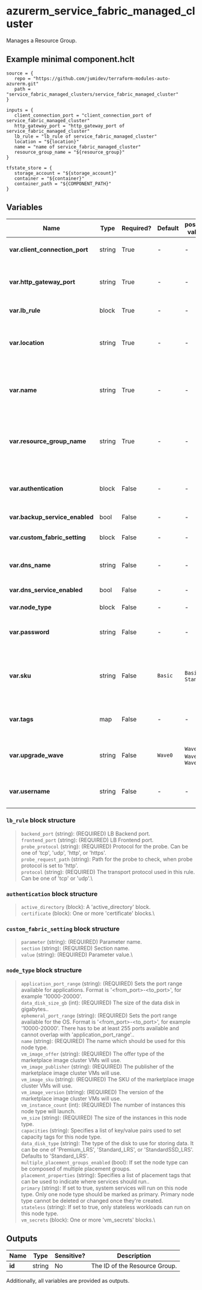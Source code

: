 # azurerm_service_fabric_managed_cluster

Manages a Resource Group.

## Example minimal component.hclt

```hcl
source = {
   repo = "https://github.com/jumidev/terraform-modules-auto-azurerm.git" 
   path = "service_fabric_managed_clusters/service_fabric_managed_cluster" 
}

inputs = {
   client_connection_port = "client_connection_port of service_fabric_managed_cluster" 
   http_gateway_port = "http_gateway_port of service_fabric_managed_cluster" 
   lb_rule = "lb_rule of service_fabric_managed_cluster" 
   location = "${location}" 
   name = "name of service_fabric_managed_cluster" 
   resource_group_name = "${resource_group}" 
}

tfstate_store = {
   storage_account = "${storage_account}" 
   container = "${container}" 
   container_path = "${COMPONENT_PATH}" 
}

```

## Variables

| Name | Type | Required? |  Default  |  possible values |  Description |
| ---- | ---- | --------- |  ----------- | ----------- | ----------- |
| **var.client_connection_port** | string | True | -  |  -  |  Port to use when connecting to the cluster. | 
| **var.http_gateway_port** | string | True | -  |  -  |  Port that should be used by the Service Fabric Explorer to visualize applications and cluster status. | 
| **var.lb_rule** | block | True | -  |  -  |  One or more `lb_rule` blocks. | 
| **var.location** | string | True | -  |  -  |  The Azure Region where the Resource Group should exist. Changing this forces a new Resource Group to be created. | 
| **var.name** | string | True | -  |  -  |  The name which should be used for this Resource Group. Changing this forces a new Resource Group to be created. | 
| **var.resource_group_name** | string | True | -  |  -  |  The name of the Resource Group where the Resource Group should exist. Changing this forces a new Resource Group to be created. | 
| **var.authentication** | block | False | -  |  -  |  Controls how connections to the cluster are authenticated. A `authentication` block. | 
| **var.backup_service_enabled** | bool | False | -  |  -  |  If true, backup service is enabled. | 
| **var.custom_fabric_setting** | block | False | -  |  -  |  One or more `custom_fabric_setting` blocks. | 
| **var.dns_name** | string | False | -  |  -  |  Hostname for the cluster. If unset the cluster's name will be used.. | 
| **var.dns_service_enabled** | bool | False | -  |  -  |  If true, DNS service is enabled. | 
| **var.node_type** | block | False | -  |  -  |  One or more `node_type` blocks. | 
| **var.password** | string | False | -  |  -  |  Administrator password for the VMs that will be created as part of this cluster. | 
| **var.sku** | string | False | `Basic`  |  `Basic`, `Standard`  |  SKU for this cluster. Changing this forces a new resource to be created. Default is `Basic`, allowed values are either `Basic` or `Standard`. | 
| **var.tags** | map | False | -  |  -  |  A mapping of tags which should be assigned to the Resource Group. | 
| **var.upgrade_wave** | string | False | `Wave0`  |  `Wave0`, `Wave1`, `Wave2`  |  Upgrade wave for the fabric runtime. Default is `Wave0`, allowed value must be one of `Wave0`, `Wave1`, or `Wave2`. | 
| **var.username** | string | False | -  |  -  |  Administrator password for the VMs that will be created as part of this cluster. | 

### `lb_rule` block structure

> `backend_port` (string): (REQUIRED) LB Backend port.\
> `frontend_port` (string): (REQUIRED) LB Frontend port.\
> `probe_protocol` (string): (REQUIRED) Protocol for the probe. Can be one of 'tcp', 'udp', 'http', or 'https'.\
> `probe_request_path` (string): Path for the probe to check, when probe protocol is set to 'http'.\
> `protocol` (string): (REQUIRED) The transport protocol used in this rule. Can be one of 'tcp' or 'udp'.\

### `authentication` block structure

> `active_directory` (block): A 'active_directory' block.\
> `certificate` (block): One or more 'certificate' blocks.\

### `custom_fabric_setting` block structure

> `parameter` (string): (REQUIRED) Parameter name.\
> `section` (string): (REQUIRED) Section name.\
> `value` (string): (REQUIRED) Parameter value.\

### `node_type` block structure

> `application_port_range` (string): (REQUIRED) Sets the port range available for applications. Format is '<from_port>-<to_port>', for example '10000-20000'.\
> `data_disk_size_gb` (int): (REQUIRED) The size of the data disk in gigabytes..\
> `ephemeral_port_range` (string): (REQUIRED) Sets the port range available for the OS. Format is '<from_port>-<to_port>', for example '10000-20000'. There has to be at least 255 ports available and cannot overlap with 'application_port_range'..\
> `name` (string): (REQUIRED) The name which should be used for this node type.\
> `vm_image_offer` (string): (REQUIRED) The offer type of the marketplace image cluster VMs will use.\
> `vm_image_publisher` (string): (REQUIRED) The publisher of the marketplace image cluster VMs will use.\
> `vm_image_sku` (string): (REQUIRED) The SKU of the marketplace image cluster VMs will use.\
> `vm_image_version` (string): (REQUIRED) The version of the marketplace image cluster VMs will use.\
> `vm_instance_count` (int): (REQUIRED) The number of instances this node type will launch.\
> `vm_size` (string): (REQUIRED) The size of the instances in this node type.\
> `capacities` (string): Specifies a list of key/value pairs used to set capacity tags for this node type.\
> `data_disk_type` (string): The type of the disk to use for storing data. It can be one of 'Premium_LRS', 'Standard_LRS', or 'StandardSSD_LRS'. Defaults to 'Standard_LRS'.\
> `multiple_placement_groups_enabled` (bool): If set the node type can be composed of multiple placement groups.\
> `placement_properties` (string): Specifies a list of placement tags that can be used to indicate where services should run..\
> `primary` (string): If set to true, system services will run on this node type. Only one node type should be marked as primary. Primary node type cannot be deleted or changed once they're created.\
> `stateless` (string): If set to true, only stateless workloads can run on this node type.\
> `vm_secrets` (block): One or more 'vm_secrets' blocks.\



## Outputs

| Name | Type | Sensitive? | Description |
| ---- | ---- | --------- | --------- |
| **id** | string | No  | The ID of the Resource Group. | 

Additionally, all variables are provided as outputs.
